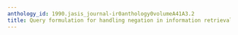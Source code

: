 ```yaml
---
anthology_id: 1990.jasis_journal-ir0anthology0volumeA41A3.2
title: Query formulation for handling negation in information retrieval systems
---
```

